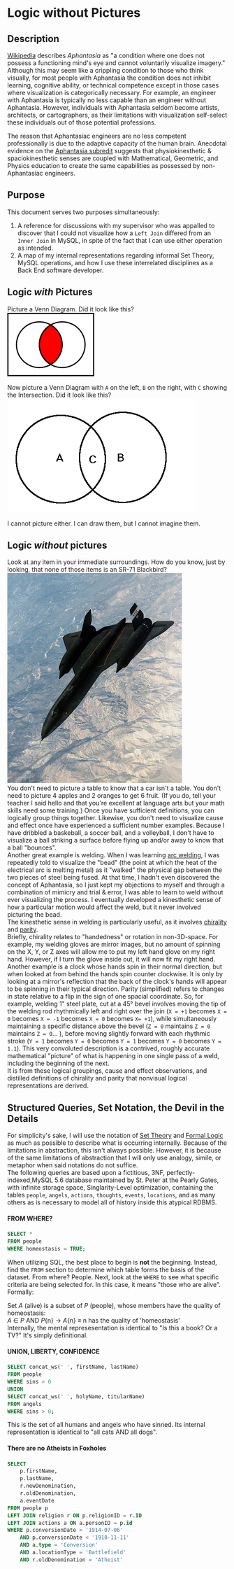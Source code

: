 # Logic without Pictures

## Description 
[Wikipedia](https://en.wikipedia.org/wiki/Aphantasia) describes *Aphantasia* as "a condition where one does not possess a functioning mind's eye and cannot voluntarily visualize imagery."  Although this may seem like a crippling condition to those who think visually, for most people with Aphantasia the condition does not inhibit learning, cognitive ability, or technical competence except in those cases where visualization is categorically necessary.  For example, an engineer with Aphantasia is typically no less capable than an engineer without Aphantasia.  However, individuals with Aphantasia seldom become artists, architects, or cartographers, as their limitations with visualization self-select these individuals out of those potential professions.   

The reason that Aphantasiac engineers are no less competent professionally is due to the adaptive capacity of the human brain.  Anecdotal evidence on the [Aphantasia subredit](https://www.reddit.com/r/Aphantasia) suggests that physiokinesthetic & spaciokinesthetic senses are coupled with Mathematical, Geometric, and Physics education to create the same capabilities as possessed by non-Aphantasiac engineers.

## Purpose
This document serves two purposes simultaneously:   
1. A reference for discussions with my supervisor who was appalled to discover that I could not visualize how a `Left Join` differed from an `Inner Join` in MySQL, in spite of the fact that I can use either operation as intended.  
2. A map of my internal representations regarding informal Set Theory, MySQL operations, and how I use these interrelated disciplines as a Back End software developer.
## Logic *with* Pictures
Picture a Venn Diagram.  Did it look like this?   
![Generic Venn Diagram](/Images/Venn0001.png "Easy, right?")

Now picture a Venn Diagram with `A` on the left, `B` on the right, with `C` showing the Intersection.  Did it look like this?   
![C = A ∩ B](/Images/venndiagram.bmp "C = A ∩ B")

I cannot picture either.  I can draw them, but I cannot imagine them.

## Logic *without* pictures
Look at any item in your immediate surroundings.  How do you know, just by looking, that none of those items is an SR-71 Blackbird?   
![SR-71 Blackbird](/Images/400px-SR-71.jpg "If you do see one of these, tell Professor X I said hello!")   
You don't need to picture a table to know that a car isn't a table.  You don't need to picture 4 apples and 2 oranges to get 6 fruit.  (If you do, tell your teacher I said hello and that you're excellent at language arts but your math skills need some training.)
Once you have sufficient definitions, you can logically group things together.  Likewise, you don't need to visualize cause and effect once have experienced a sufficient number examples.  Because I have dribbled a baskeball, a soccer ball, and a volleyball, I don't have to visualize a ball striking a surface before flying up and/or away to know that a ball "bounces".   
Another great example is welding.  When I was learning [arc welding](https://en.wikipedia.org/wiki/Arc_welding), I was repeatedly told to visualize the "bead" (the point at which the heat of the electrical arc is melting metal) as it "walked" the physical gap between the two pieces of steel being fused.  At that time, I hadn't even discovered the concept of Aphantasia, so I just kept my objections to myself and through a combination of mimicry and trial & error, I was able to learn to weld without ever visualizing the process.  I eventually developed a kinesthetic sense of how a particular motion would affect the weld, but it never involved picturing the bead.   
The kinesthetic sense in welding is particularly useful, as it involves [chirality](https://en.wikipedia.org/wiki/Chirality_(mathematics)) and [parity](https://en.wikipedia.org/wiki/Parity_(physics)).  
Briefly, chirality relates to "handedness" or rotation in non-3D-space.  For example, my welding gloves are mirror images, but no amount of spinning on the X, Y, or Z axes will allow me to put my left hand glove on my right hand.  However, if I turn the glove inside out, it will now fit my right hand.  Another example is a clock whose hands spin in their normal direction, but when looked at from behind the hands spin counter clockwise.  It is only by looking at a mirror's reflection that the back of the clock's hands will appear to be spinning in their typical direction.
Parity (simplified) refers to changes in state relative to a flip in the sign of one spacial coordinate.  So, for example, welding 1" steel plate, cut at a 45&#0176; bevel involves moving the tip of the welding rod rhythmically left and right over the join (`X = +1` becomes `X = 0` becomes `X = -1` becomes `X = 0` becomes `X= +1`), while simultaneously maintaining a specific distance above the bevel (`Z = 0` maintains `Z = 0` maintains `Z = 0`... ), before moving slightly forward with each rhythmic stroke (`Y = 1` becomes `Y = 0` becomes `Y = 1` becomes `Y = 0` becomes `Y = 1.1`).  This very convoluted description is a contrived, roughly accurate mathematical "picture" of what is happening in one single pass of a weld, including the beginning of the next.   
It is from these logical groupings, cause and effect observations, and distilled definitions of chirality and parity that nonvisual logical representations are derived.  

## Structured Queries, Set Notation, the Devil in the Details

For simplicity's sake, I will use the notation of [Set Theory](https://en.wikipedia.org/wiki/Set_theory) and [Formal Logic](https://en.wikipedia.org/wiki/List_of_logic_symbols) as much as possible to describe what is occurring internally.  Because of the limitations in abstraction, this isn't always possible.  However, it is because of the same limitations of abstraction that I will only use analogy, simile, or metaphor when said notations do not suffice.   
The following queries are based upon a fictitious, 3NF, perfectly-indexed,MySQL 5.6 database maintained by St. Peter at the Pearly Gates, with infinite storage space, Singlarity-Level optimization, containing the tables `people`, `angels`, `actions`, `thoughts`, `events`, `locations`, and as many others as is necessary to model all of history inside this atypical RDBMS.

#### FROM WHERE?  
```sql
SELECT * 
FROM people 
WHERE homeostasis = TRUE;
```
When utilizing SQL, the best place to begin is **not** the beginning.  Instead, find the `FROM` section to determine which table forms the basis of the dataset.  From where?  People. Next, look at the `WHERE` to see what specific criteria are being selected for.  In this case, it means "those who are alive".  Formally:   

Set *A* (alive) is a subset of *P* (people), whose members have the quality of homeostasis:     
*A* &isin; *P* AND *P*{n} &rarr; *A*{n} &equiv; n has the quality of 'homeostasis'  
Internally, the mental represesentation is identical to "Is this a book?  Or a TV?" It's simply definitional.

#### UNION, LIBERTY, CONFIDENCE
```sql
SELECT concat_ws(' ', firstName, lastName)
FROM people 
WHERE sins > 0
UNION
SELECT concat_ws(' ', holyName, titularName)
FROM angels
WHERE sins > 0;
```
This is the set of all humans and angels who have sinned.  Its internal representation is identical to "all cats AND all dogs".

#### There are no Atheists in Foxholes
```sql
SELECT 
    p.firstName, 
    p.lastName,
    r.newDenomination,
    r.oldDenomination,
    a.eventDate
FROM people p
LEFT JOIN religion r ON p.religionID = r.ID
LEFT JOIN actions a ON a.personID = p.id
WHERE p.conversionDate > '1914-07-06'
    AND p.conversionDate < '1918-11-11'
    AND a.type = 'Conversion'
    AND a.locationType = 'Battlefield'
    AND r.oldDenomination = 'Atheist'
```